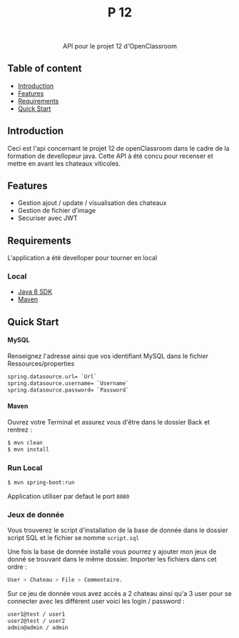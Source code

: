 <h1 align="center"> P 12 </h1> <br>

<p align="center">
  API pour le projet 12 d'OpenClassroom
</p>


## Table of content

- [Introduction](#introduction)
- [Features](#features)
- [Requirements](#requirements)
- [Quick Start](#quick-start)





## Introduction


Ceci est l'api concernant le projet 12 de openClassroom dans le cadre de la formation de devellopeur java.
Cette API à été concu pour recenser et mettre en avant les chateaux viticoles.

## Features

* Gestion ajout / update / visualisation des chateaux
* Gestion de fichier d'image
* Securiser avec JWT


## Requirements
L'application a été develloper pour tourner en local


### Local
* [Java 8 SDK](http://www.oracle.com/technetwork/java/javase/downloads/jdk8-downloads-2133151.html)
* [Maven](https://maven.apache.org/download.cgi)

## Quick Start

#### MySQL
Renseignez l'adresse ainsi que vos identifiant MySQL dans le fichier Ressources/properties
```bash
spring.datasource.url= `Url`
spring.datasource.username= `Username`
spring.datasource.password= `Password`
```

#### Maven
Ouvrez votre Terminal et assurez vous d'être dans le dossier Back et rentrez :

```bash
$ mvn clean
$ mvn install
```

### Run Local
```bash
$ mvn spring-boot:run
```

Application utiliser par defaut le port `8080`

### Jeux de donnée

Vous trouverez le script d'installation de la base de donnée dans le dossier script SQL et le fichier se nomme ```script.sql```

Une fois la base de donnée installé vous pourrez y ajouter mon jeux de donné se trouvant dans le même dossier.
Importer les fichiers dans cet ordre : 
```bash 
User > Chateau > File > Commentaire.
```

Sur ce jeu de donnée vous avez accès a 2 chateau ainsi qu'a 3 user pour se connecter avec les différent user voici les login / password : 
```bash
user1@test / user1
user2@test / user2
admin@admin / admin
```